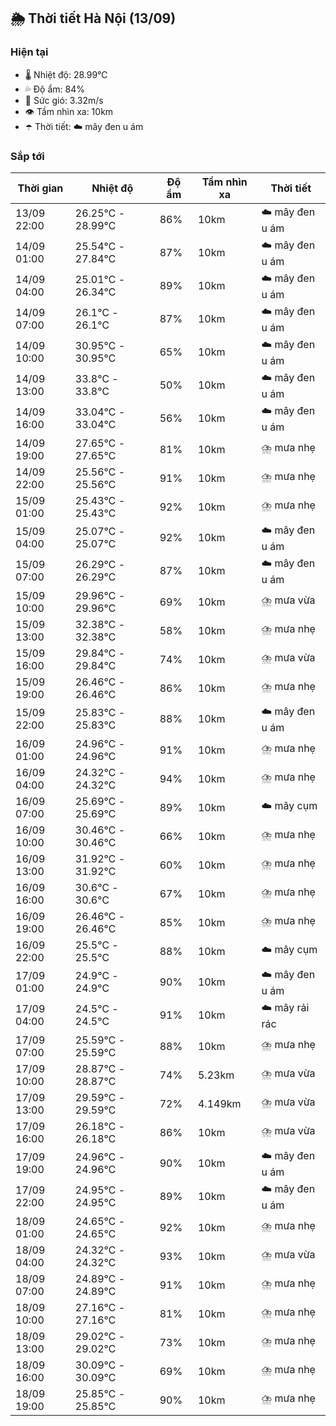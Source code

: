 ## 🌦️ Thời tiết Hà Nội (13/09)

### Hiện tại

- 🌡️ Nhiệt độ: 28.99℃
- 💦 Độ ẩm: 84%
- 💨 Sức gió: 3.32m/s
- 👁️ Tầm nhìn xa: 10km
- ☂️ Thời tiết: ☁️ mây đen u ám

### Sắp tới

| Thời gian | Nhiệt độ | Độ ẩm | Tầm nhìn xa | Thời tiết |
| --- | --- | --- | --- | --- |
| 13/09 22:00 | 26.25℃ - 28.99℃ | 86% | 10km | ☁️ mây đen u ám |
| 14/09 01:00 | 25.54℃ - 27.84℃ | 87% | 10km | ☁️ mây đen u ám |
| 14/09 04:00 | 25.01℃ - 26.34℃ | 89% | 10km | ☁️ mây đen u ám |
| 14/09 07:00 | 26.1℃ - 26.1℃ | 87% | 10km | ☁️ mây đen u ám |
| 14/09 10:00 | 30.95℃ - 30.95℃ | 65% | 10km | ☁️ mây đen u ám |
| 14/09 13:00 | 33.8℃ - 33.8℃ | 50% | 10km | ☁️ mây đen u ám |
| 14/09 16:00 | 33.04℃ - 33.04℃ | 56% | 10km | ☁️ mây đen u ám |
| 14/09 19:00 | 27.65℃ - 27.65℃ | 81% | 10km | ⛈️ mưa nhẹ |
| 14/09 22:00 | 25.56℃ - 25.56℃ | 91% | 10km | ⛈️ mưa nhẹ |
| 15/09 01:00 | 25.43℃ - 25.43℃ | 92% | 10km | ⛈️ mưa nhẹ |
| 15/09 04:00 | 25.07℃ - 25.07℃ | 92% | 10km | ☁️ mây đen u ám |
| 15/09 07:00 | 26.29℃ - 26.29℃ | 87% | 10km | ☁️ mây đen u ám |
| 15/09 10:00 | 29.96℃ - 29.96℃ | 69% | 10km | ⛈️ mưa vừa |
| 15/09 13:00 | 32.38℃ - 32.38℃ | 58% | 10km | ⛈️ mưa nhẹ |
| 15/09 16:00 | 29.84℃ - 29.84℃ | 74% | 10km | ⛈️ mưa vừa |
| 15/09 19:00 | 26.46℃ - 26.46℃ | 86% | 10km | ⛈️ mưa nhẹ |
| 15/09 22:00 | 25.83℃ - 25.83℃ | 88% | 10km | ☁️ mây đen u ám |
| 16/09 01:00 | 24.96℃ - 24.96℃ | 91% | 10km | ⛈️ mưa nhẹ |
| 16/09 04:00 | 24.32℃ - 24.32℃ | 94% | 10km | ⛈️ mưa nhẹ |
| 16/09 07:00 | 25.69℃ - 25.69℃ | 89% | 10km | ☁️ mây cụm |
| 16/09 10:00 | 30.46℃ - 30.46℃ | 66% | 10km | ⛈️ mưa nhẹ |
| 16/09 13:00 | 31.92℃ - 31.92℃ | 60% | 10km | ⛈️ mưa nhẹ |
| 16/09 16:00 | 30.6℃ - 30.6℃ | 67% | 10km | ⛈️ mưa nhẹ |
| 16/09 19:00 | 26.46℃ - 26.46℃ | 85% | 10km | ⛈️ mưa nhẹ |
| 16/09 22:00 | 25.5℃ - 25.5℃ | 88% | 10km | ☁️ mây cụm |
| 17/09 01:00 | 24.9℃ - 24.9℃ | 90% | 10km | ☁️ mây đen u ám |
| 17/09 04:00 | 24.5℃ - 24.5℃ | 91% | 10km | ☁️ mây rải rác |
| 17/09 07:00 | 25.59℃ - 25.59℃ | 88% | 10km | ⛈️ mưa nhẹ |
| 17/09 10:00 | 28.87℃ - 28.87℃ | 74% | 5.23km | ⛈️ mưa vừa |
| 17/09 13:00 | 29.59℃ - 29.59℃ | 72% | 4.149km | ⛈️ mưa vừa |
| 17/09 16:00 | 26.18℃ - 26.18℃ | 86% | 10km | ⛈️ mưa vừa |
| 17/09 19:00 | 24.96℃ - 24.96℃ | 90% | 10km | ☁️ mây đen u ám |
| 17/09 22:00 | 24.95℃ - 24.95℃ | 89% | 10km | ☁️ mây đen u ám |
| 18/09 01:00 | 24.65℃ - 24.65℃ | 92% | 10km | ⛈️ mưa nhẹ |
| 18/09 04:00 | 24.32℃ - 24.32℃ | 93% | 10km | ⛈️ mưa vừa |
| 18/09 07:00 | 24.89℃ - 24.89℃ | 91% | 10km | ⛈️ mưa nhẹ |
| 18/09 10:00 | 27.16℃ - 27.16℃ | 81% | 10km | ⛈️ mưa nhẹ |
| 18/09 13:00 | 29.02℃ - 29.02℃ | 73% | 10km | ⛈️ mưa nhẹ |
| 18/09 16:00 | 30.09℃ - 30.09℃ | 69% | 10km | ⛈️ mưa nhẹ |
| 18/09 19:00 | 25.85℃ - 25.85℃ | 90% | 10km | ⛈️ mưa nhẹ |
